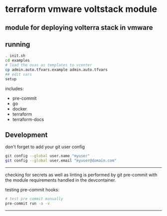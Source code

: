 # terraform vmware voltstack module
module for deploying volterra stack in vmware
---

## running
```bash
. init.sh
cd examples
# load the ovas as templates to vcenter
cp admin.auto.tfvars.example admin.auto.tfvars
## edit vars
setup
```

includes:
- pre-commit
- go
- docker
- terraform
- terraform-docs
## Development

don't forget to add your git user config

```bash
git config --global user.name "myuser"
git config --global user.email "myuser@domain.com"
```
---

checking for secrets as well as linting is performed by git pre-commit with the module requirements handled in the devcontainer.

testing pre-commit hooks:
  ```bash
  # test pre commit manually
  pre-commit run -a -v
  ```
---
